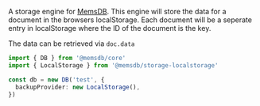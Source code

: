 A storage engine for [MemsDB](https://github.com/brocococonut/@memsdb). This engine will store the data for a document in the browsers localStorage. Each document will be a seperate entry in localStorage where the ID of the document is the key.

The data can be retrieved via `doc.data`

```ts
import { DB } from '@memsdb/core'
import { LocalStorage } from '@memsdb/storage-localstorage'

const db = new DB('test', {
  backupProvider: new LocalStorage(),
})
```